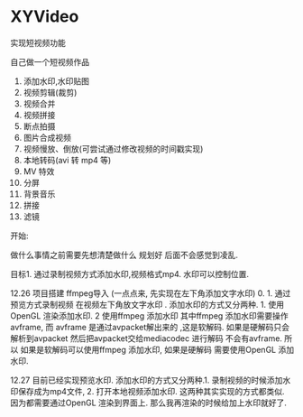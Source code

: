 # XYVideo
实现短视频功能


自己做一个短视频作品


1. 添加水印,水印贴图
2. 视频剪辑(裁剪)
3. 视频合并
4. 视频拼接
5. 断点拍摄
6. 图片合成视频
7. 视频慢放、倒放(可尝试通过修改视频的时间戳实现)
8. 本地转码(avi 转 mp4 等)
9. MV 特效
10. 分屏
11. 背景音乐
12. 拼接
13. 滤镜


开始:

做什么事情之前需要先想清楚做什么 规划好 后面不会感觉到凌乱.

目标1. 通过录制视频方式添加水印,视频格式mp4. 水印可以控制位置.

12.26 项目搭建 ffmpeg导入  (一点点来, 先实现在左下角添加文字水印)
    0.
    1. 通过预览方式录制视频 在视频左下角放文字水印 .
        添加水印的方式又分两种. 1. 使用OpenGL 渲染添加水印. 2 使用ffmpeg 添加水印
        其中ffmpeg 添加水印需要操作avframe, 而 avframe 是通过avpacket解出来的 ,这是软解码.
        如果是硬解码只会解析到avpacket 然后把avpacket交给mediacodec 进行解码 不会有avframe. 所以 如果是软解码可以使用ffmpeg 添加水印, 如果是硬解码 需要使用OpenGL 添加水印.

12.27  目前已经实现预览水印.  添加水印的方式又分两种.1. 录制视频的时候添加水印保存成为mp4文件, 2. 打开本地视频添加水印.
       这两种其实实现的方式都类似. 因为都需要通过OpenGL 渲染到界面上. 那么我再渲染的时候给加上水印就好了.

